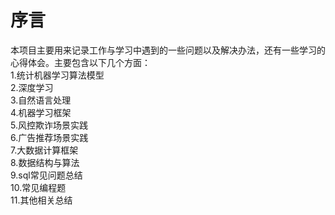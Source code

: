 # 序言
  本项目主要用来记录工作与学习中遇到的一些问题以及解决办法，还有一些学习的心得体会。主要包含以下几个方面：  
    1.统计机器学习算法模型  
    2.深度学习  
    3.自然语言处理  
    4.机器学习框架  
    5.风控欺诈场景实践  
    6.广告推荐场景实践  
    7.大数据计算框架  
    8.数据结构与算法  
    9.sql常见问题总结  
    10.常见编程题  
    11.其他相关总结
